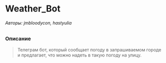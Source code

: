 # Weather_Bot
###### Авторы: jmbloodycon, hastyulia
### Описание
> Телеграм бот, который сообщает погоду в запрашиваемом городе и предлагает, что можно надеть в такую погоду на улицу.
